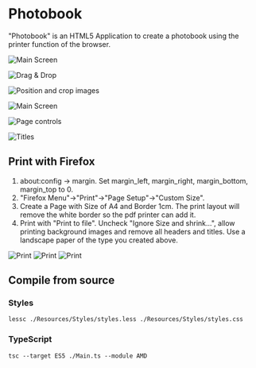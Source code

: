 Photobook
=========

"Photobook" is an HTML5 Application to create a photobook using the printer function of the browser.

![Main Screen](Documentation/mainScreen.jpg)

![Drag & Drop](Documentation/dragAndDrop.jpg)

![Position and crop images](Documentation/imagePositioning.jpg)

![Main Screen](Documentation/mainScreen2.jpg)

![Page controls](Documentation/pageControls.jpg)

![Titles](Documentation/pageTitles.jpg)


Print with Firefox
------------------

1. about:config -> margin. Set margin_left, margin_right, margin_bottom, margin_top to 0.
2. "Firefox Menu"->"Print"->"Page Setup"->"Custom Size".
3. Create a Page with Size of A4 and Border 1cm. The print layout will remove the white border so the pdf printer can add it.
4. Print with "Print to file". Uncheck "Ignore Size and shrink...", allow printing background images and remove all headers and titles. Use a landscape paper of the type you created above.

![Print](Documentation/print1.jpg)
![Print](Documentation/print2.jpg)
![Print](Documentation/print3.jpg)


Compile from source
-------------------

### Styles

	lessc ./Resources/Styles/styles.less ./Resources/Styles/styles.css

	
### TypeScript

	tsc --target ES5 ./Main.ts --module AMD